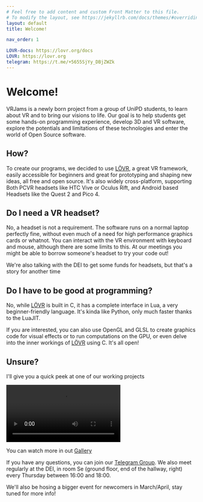 ```yaml
---
# Feel free to add content and custom Front Matter to this file.
# To modify the layout, see https://jekyllrb.com/docs/themes/#overriding-theme-defaults
layout: default
title: Welcome!

nav_order: 1

LOVR-docs: https://lovr.org/docs
LOVR: https://lovr.org
telegram: https://t.me/+5655SjYy_DBjZWZk
---
```

# Welcome!
VRJams is a newly born project from a group of UniPD students, to learn about VR and to bring our visions to life.
Our goal is to help students get some hands-on programming experience, develop 3D and VR software, explore the potentials and limitations of these technologies and enter the world of Open Source software.

## How?
To create our programs, we decided to use [LÖVR]({{page.LOVR}}), a great VR framework, easily accessible for beginners and great for prototyping and shaping new ideas, all free and open source. It's also widely cross-platform, supporting Both PCVR headsets like HTC Vive or Oculus Rift, and Android based Headsets like the Quest 2 and Pico 4.

## Do I need a VR headset?
No, a headset is not a requirement. The software runs on a normal laptop perfectly fine, without even much of a need for high performance graphics cards or whatnot. You can interact with the VR environment with keyboard and mouse, although there are some limits to this. At our meetings you might be able to borrow someone's headset to try your code out!

We're also talking with the DEI to get some funds for headsets, but that's a story for another time

## Do I have to be good at programming?

No, while [LÖVR]({{page.LOVR}}) is built in C, it has a complete interface in Lua, a very beginner-friendly language. It's kinda like Python, only much faster thanks to the LuaJIT. 

If you are interested, you can also use OpenGL and GLSL to create graphics code for visual effects or to run computations on the GPU, or even delve into the inner workings of [LÖVR]({{page.LOVR}}) using C. It's all open!

## Unsure?

I'll give you a quick peek at one of our working projects

<div class="myvideo">
   <video  style="display:block; width:60%; height:auto;" autoplay controls loop="loop">
       <source src="assets/GTB3_comp.webm"  type="video/webm"  />
   </video>
</div>

You can watch more in out [Gallery](gallery.md)

If you have any questions, you can join our [Telegram Group]({{page.telegram}}). We also meet regularly at the DEI, in room Se (ground floor, end of the hallway, right) every Thursday between 16:00 and 18:00.

We'll also be hosing a bigger event for newcomers in March/April, stay tuned for more info!
